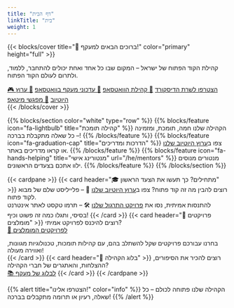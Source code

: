 ```yaml
---
title: "דף הבית"
linkTitle: "בית"
weight: 1
---
```


{{< blocks/cover title="👋 ברוכים הבאים למעקף!" color="primary" height="full" >}}
<div class="mx-auto">
  <p class="lead">קהילת הקוד הפתוח של ישראל – המקום שבו כל אחד ואחת יכולים להתחבר, ללמוד, ולתרום לעולם הקוד הפתוח.</p>
  <a class="btn btn-lg btn-info me-3 mb-4" href="https://discord.com/invite/a2VyCjRk2M" target="_blank">🎮 הצטרפו לשרת הדיסקורד</a>
  <a class="btn btn-lg btn-success me-3 mb-4" href="https://chat.whatsapp.com/LTZKuKyKw7DHppVrDXWv8h" target="_blank">💬 קהילת הוואטסאפ</a>
  <a class="btn btn-lg btn-secondary me-3 mb-4" href="https://chat.whatsapp.com/CCFkZwKn3oD8kJoRLms7ts" target="_blank">📰 עדכוני מעקף בוואטסאפ</a>
  <a class="btn btn-lg btn-danger me-3 mb-4" href="https://www.youtube.com/@maakaf-os" target="_blank">🎥 ערוץ היוטיוב</a>
  <a class="btn btn-lg btn-warning me-3 mb-4" href="https://www.meetup.com/maakaf/" target="_blank">🤝 מפגשי מיטאפ</a>
  <div class="mx-auto mt-5" style="text-align: center;">
    <a class="btn btn-link text-info" href="#td-block-1" aria-label="קרא עוד">
      <i class="fa-solid fa-circle-chevron-down" style="font-size: 400%"></i>
    </a>
  </div>
</div>
{{< /blocks/cover >}}

{{% blocks/section color="white" type="row" %}}
{{% blocks/feature icon="fa-lightbulb" title="קהילה תומכת" %}}
הקהילה שלנו חמה, תומכת, ומזמינה – כל שאלה מתקבלת בברכה!
{{% /blocks/feature %}}
{{% blocks/feature icon="fa-graduation-cap" title="הדרכות ומדריכים" %}}
צפו ב<a href="https://www.youtube.com/@maakaf-os" target="_blank">ערוץ היוטיוב שלנו</a> או קראו מדריכים באתר.
{{% /blocks/feature %}}
{{% blocks/feature icon="fa-hands-helping" title="מנטורינג אישי" url="/he/mentors" %}}
מנטורים מנוסים ילוו אתכם בצעדים הראשונים.
{{% /blocks/feature %}}
{{% /blocks/section %}}

{{< cardpane >}}
  {{< card header="🎓 מתחילים? כך תעשו את הצעד הראשון" >}}
    רוצים להבין מה זה קוד פתוח? צפו ב<a href="https://www.youtube.com/watch?v=vLB93fqlvDE&list=PLFP8kbJw2mot-6WSKS3_4Fmmx-30w6-tj" target="_blank">ערוץ היוטיוב שלנו</a> 🎥 – פלייליסט שלם של מבוא לקוד פתוח.
    <br>
    להתנסות אמיתית, נסו את <a href="/he/how_to_start/" target="_blank">פרויקט התרגול שלנו</a> 🛠️ – תרמו טקסט לאתר אינטרנט בסיסי, ותגלו כמה זה פשוט וכיף!
  {{< /card >}}
  {{< card header="🌟 פרויקטים מומלצים" >}}
    רוצים להיכנס לפרויקט אמיתי?<br>
    <a class="btn btn-outline-primary" href="/he/projects" target="_blank">🔗 לפרויקטים המומלצים</a>
    <div style="margin-top:0.2em; font-size:0.98em;">בחרנו עבורכם פרויקטים שקל להשתלב בהם, עם קהילות תומכות, טכנולוגיות מגוונות, ואווירה מעולה!</div>
  {{< /card >}}
  {{< card header="📝 בלוג הקהילה" >}}
    רוצים להכיר את הסיפורים, ההצלחות, והאתגרים של חברי הקהילה?<br>
    <a class="btn btn-outline-primary" href="/he/blog" target="_blank">📚 לבלוג של מעקף</a>
  {{< /card >}}
{{< /cardpane >}}

{{% alert title="הצטרפו אלינו!" color="info" %}}
הקהילה שלנו פתוחה לכולם – כל שאלה, רעיון או תרומה מתקבלים בברכה!
{{% /alert %}}
